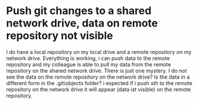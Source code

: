 
# Push git changes to a shared network drive, data on remote repository not visible

I do have a local repository on my local drive and a remote repository on my network drive.
Everything is working, i can push data to the remote repository and my colleague is able to pull my data from the remote repository on the shared network drive. There is just one mystery. I do not see the data on the remote repository on the network drive? Is the data in a different form in the .git\objects folder?
i expected if i push sth to the remote repository on the network drive it will appear (data ist visible) on the remote repository.

        